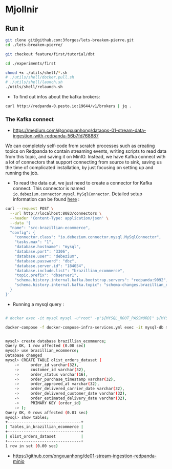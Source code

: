 # Mjollnir

## Run it

```bash
git clone git@github.com:3forges/lets-breakem-pierre.git
cd ./lets-breakem-pierre/

git checkout feature/first/tutorial/dbt

cd ./experiments/first

chmod +x ./utils/shell/*.sh
# ./utils/shell/docker.pull.sh
# ./utils/shell/launch.sh
./utils/shell/relaunch.sh
```

* To find out infos about the kafka brokers: 

```bash
curl http://redpanda-0.pesto.io:19644/v1/brokers | jq .
```

### The Kafka connect

* https://medium.com/@ongxuanhong/dataops-01-stream-data-ingestion-with-redpanda-56b7fd768887

We can completely self-code from scratch processes such as creating topics on Redpanda to contain streaming events, writing scripts to read data from this topic, and saving it on MinIO. Instead, we have Kafka connect with a lot of connectors that support connecting from source to sink, saving us the time of complicated installation, by just focusing on setting up and running the job.

* To read the data out, we just need to create a connector for Kafka connect. This connector is named `io.debezium.connector.mysql.MySqlConnector`. Detailed setup information can be found [here](https://docs.confluent.io/cloud/current/connectors/cc-mysql-source.html#how-should-we-connect-to-your-data) :

```bash
curl --request POST \
  --url http://localhost:8083/connectors \
  --header 'Content-Type: application/json' \
  --data '{
  "name": "src-brazillian-ecommerce",
  "config": {
    "connector.class": "io.debezium.connector.mysql.MySqlConnector",
    "tasks.max": "1",
    "database.hostname": "mysql",
    "database.port": "3306",
    "database.user": "debezium",
    "database.password": "dbz",
    "database.server.id": "184054",
    "database.include.list": "brazillian_ecommerce",
    "topic.prefix": "dbserver1",
    "schema.history.internal.kafka.bootstrap.servers": "redpanda:9092",
    "schema.history.internal.kafka.topic": "schema-changes.brazillian_ecommerce"
  }
}'
```
* Running a mysql query :

```bash

# docker exec -it mysql mysql -u"root" -p"${MYSQL_ROOT_PASSWORD}" ${MYSQL_DATABASE}

docker-compose -f docker-compose-infra-services.yml exec -it mysql-db mysql -u"root" -p"${MYSQL_ROOT_PASSWORD}" ${MYSQL_DATABASE} ${MYSQL_SCRIPT}


mysql> create database brazillian_ecommerce;
Query OK, 1 row affected (0.00 sec)
mysql> use brazillian_ecommerce;
Database changed
mysql> CREATE TABLE olist_orders_dataset (
    ->     order_id varchar(32),
    ->     customer_id varchar(32),
    ->     order_status varchar(16),
    ->     order_purchase_timestamp varchar(32),
    ->     order_approved_at varchar(32),
    ->     order_delivered_carrier_date varchar(32),
    ->     order_delivered_customer_date varchar(32),
    ->     order_estimated_delivery_date varchar(32),
    ->     PRIMARY KEY (order_id)
    -> );
Query OK, 0 rows affected (0.01 sec)
mysql> show tables;
+--------------------------------+
| Tables_in_brazillian_ecommerce |
+--------------------------------+
| olist_orders_dataset           |
+--------------------------------+
1 row in set (0.00 sec)
```

* https://github.com/ongxuanhong/de01-stream-ingestion-redpanda-minio
